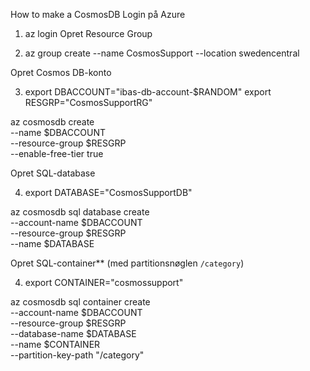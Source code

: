 How to make a CosmosDB
Login på Azure
1. az login
Opret Resource Group

2. az group create --name CosmosSupport --location swedencentral

Opret Cosmos DB-konto 

3. export DBACCOUNT="ibas-db-account-$RANDOM"
export RESGRP="CosmosSupportRG"

az cosmosdb create \
  --name $DBACCOUNT \
  --resource-group $RESGRP \
  --enable-free-tier true

Opret SQL-database

4. export DATABASE="CosmosSupportDB"

az cosmosdb sql database create \
  --account-name $DBACCOUNT \
  --resource-group $RESGRP \
  --name $DATABASE

Opret SQL-container** (med partitionsnøglen `/category`)

4. export CONTAINER="cosmossupport"

az cosmosdb sql container create \
  --account-name $DBACCOUNT \
  --resource-group $RESGRP \
  --database-name $DATABASE \
  --name $CONTAINER \
  --partition-key-path "/category"

